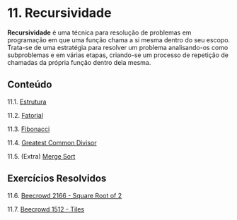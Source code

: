# 11. Recursividade

**Recursividade** é uma técnica para resolução de problemas em programação em que uma função chama a si mesma dentro do seu escopo. Trata-se de uma estratégia para resolver um problema analisando-os como subproblemas e em várias etapas, criando-se um processo de repetição de chamadas da própria função dentro dela mesma.

## Conteúdo

11.1. [Estrutura](estrutura.md)

11.2. [Fatorial](fatorial.md)

11.3. [Fibonacci](fibonacci.md)

11.4. [Greatest Common Divisor](gcd.md)

11.5. (Extra) [Merge Sort](mergesort.md)

## Exercícios Resolvidos

11.6. [Beecrowd 2166 - Square Root of 2](upsolving/beecrowd_2166.c)

11.7. [Beecrowd 1512 - Tiles](upsolving/beecrowd_1512.c)

